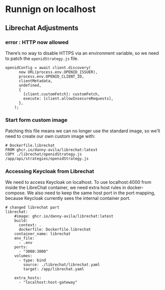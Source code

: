 # Runnign on localhost

## Librechat Adjustments

### error : HTTP now allowed

There’s no way to disable HTTPS via an environment variable, so we need to patch the `openidStrategy.js` file.

```
openidConfig = await client.discovery(
      new URL(process.env.OPENID_ISSUER),
      process.env.OPENID_CLIENT_ID,
      clientMetadata,
      undefined,
      {
        [client.customFetch]: customFetch,
        execute: [client.allowInsecureRequests],
      },
    );
```

### Start form custom image

Patching this file means we can no longer use the standard image, so we’ll need to create our own custom image with:

```
# Dockerfile.librechat
FROM ghcr.io/danny-avila/librechat:latest
COPY ./librechat/openidStrategy.js /app/api/strategies/openidStrategy.js
```

### Accessing Keycloak from Librechat

We need to access Keycloak on localhost. To use localhost:4000 from inside the LibreChat container, we need extra host rules in docker-compose. We also need to keep the same host port in the port mapping, because Keycloak currently sees the internal container port.

```
# changed librechat part
librechat:
    #image: ghcr.io/danny-avila/librechat:latest
    build:
      context: .
      dockerfile: Dockerfile.librechat
    container_name: librechat
    env_file:
      - .env
    ports:
      - "3000:3000"
    volumes:
      - type: bind
        source: ./librechat/librechat.yaml
        target: /app/librechat.yaml

    extra_hosts:
      - "localhost:host-gateway"


```
